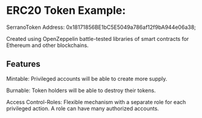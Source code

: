 # ERC20 Token Example:

SerranoToken Address: 0x18171856BE1bC5E5049a786af12f9bA944e06a38;

Created using OpenZeppelin battle-tested libraries of smart contracts for Ethereum and other blockchains.


## Features

Mintable: Privileged accounts will be able to create more supply.

Burnable: Token holders will be able to destroy their tokens.

Access Control-Roles: Flexible mechanism with a separate role for each privileged action. A role can have many authorized accounts.
